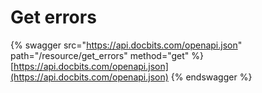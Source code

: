 # Get errors

{% swagger src="https://api.docbits.com/openapi.json" path="/resource/get_errors" method="get" %}
[https://api.docbits.com/openapi.json](https://api.docbits.com/openapi.json)
{% endswagger %}
